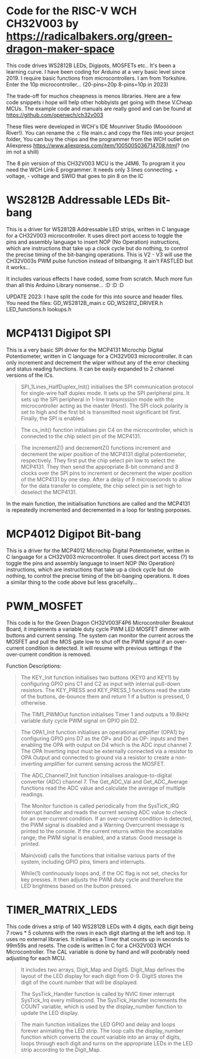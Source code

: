 # Code for the RISC-V WCH CH32V003 by https://radicalbakers.org/green-dragon-maker-space

This code drives WS2812B LEDs, Digipots, MOSFETs etc.. It's been a learning curve. I have been coding for Arduino at a very basic level since 2019. I require basic functions from microcontrollers. I am from Yorkshire. Enter the 10p microcontroller... (20-pins=20p 8-pins=10p in 2023)

The trade-off for muchos cheapness is menos libraries. Here are a few code snippets i hope will help other hobbyists get going with these V.Cheap MCUs.
The example code and manuals are really good and can be found at https://github.com/openwch/ch32v003

These files were developed in WCH's IDE Mounriver Studio (Mooóóoon River!). You can rename the .c file main.c and copy the files into your project folder, 
You can buy the chips and the programmer from the WCH outlet on Aliexpress https://www.aliexpress.com/item/1005005036714708.html? (no im not a shill)

The 8 pin version of this CH32V003 MCU is the J4M6. To program it you need the WCH Link-E programmer. It needs only 3 lines connecting. + voltage, - voltage and SWIO that goes to pin 8 on the IC

# WS2812B Addressable LEDs Bit-bang

This is a driver for WS2812B Addressable LED strips, written in C language for a CH32V003 microcontroller. It uses direct port access to toggle the pins and assembly language to insert NOP (No Operation) instructions, which are instructions that take up a clock cycle but do nothing, to control the precise timing of the bit-banging operations. This is V2 - V3 will use the CH32V003s PWM pulse function instead of bitbanging. It ain't FASTLED but it works...

It includes various effects I have coded, some from scratch. Much more fun than all this Arduino Library nonsense... :D :D :D

UPDATE 2023: I have split the code for this into source and header files. You need the files:
GD_WS2812B_main.c
GD_WS2812_DRIVER.h
LED_functions.h
lookups.h

# MCP4131 Digipot SPI

This is a very basic SPI driver for the MCP4131 Microchip Digital Potentiometer, written in C language for a CH32V003 microcontroller. It can only increment and decrement the wiper without any of the error checking and status reading functions. It can be easily expanded to 2 channel versions of the ICs.

>SPI_1Lines_HalfDuplex_Init() initialises the SPI communication protocol for single-wire half duplex mode. It sets up the SPI peripheral pins. It sets up the SPI peripheral in 1-line transmission mode with the microcontroller acting as the master (Host). The SPI clock polarity is set to high and the first bit is transmitted most significant bit first. Finally, the SPI is enabled.

>The cs_init() function initialises pin C4 on the microcontroller, which is connected to the chip select pin of the MCP4131.

>The incrementZ() and decrementZ() functions increment and decrement the wiper position of the MCP4131 digital potentiometer, respectively. They first put the chip select pin low to select the MCP4131. They then send the appropriate 8-bit command and 8 clocks over the SPI pins to increment or decrement the wiper position of the MCP4131 by one step. After a delay of 9 microseconds to allow for the data transfer to complete, the chip select pin is set high to deselect the MCP4131.

In the main function, the initialisation functions are called and the MCP4131 is repeatedly incremented and decremented in a loop for testing porpoises.

# MCP4012 Digipot Bit-bang

This is a driver for the MCP4012 Microchip Digital Potentiometer, written in C language for a CH32V003 microcontroller. It uses direct port access (?) to toggle the pins and assembly language to insert NOP (No Operation) instructions, which are instructions that take up a clock cycle but do nothing, to control the precise timing of the bit-banging operations. It does a similar thing to the code above but less gracefully...

# PWM_MOSFET

This code is for the Green Dragon CH32V003F4P6 Microcontroller Breakout Board, it implements a variable duty cycle PWM LED MOSFET dimmer with buttons and current sensing. The system can monitor the current across the MOSFET and pull the MOS gate low to shut off the PWM signal
if an over-current condition is detected. It will resume with previous settings if the over-current condition is removed.

Function Descriptions:

>The KEY_Init function initialises two buttons (KEY0 and KEY1) by configuring GPIO pins C1 and C2 as input with
internal pull-down resistors. The KEY_PRESS and KEY_PRESS_1 functions read the state of the buttons, de-bounce them
and return 1 if a button is pressed, 0 otherwise.

>The TIM1_PWMOut function initialises Timer 1 and outputs a 19.8kHz variable duty cycle PWM signal on GPIO pin D2.

>The OPA1_Init function initialises an operational amplifier (OPA1) by configuring GPIO pins D7 as the OP+ and
D0 as OP- inputs and then enabling the OPA with output on D4 which is the ADC input channel 7. The OPA Inverting input must be
externally connected via a resistor to OPA Output and connected to ground via a resistor to create a non-inverting amplifier
for current sensing across the MOSFET.

>The ADC_Channel7_Init function initialises analogue-to-digital converter (ADC) channel 7. The Get_ADC_Val and Get_ADC_Average
functions read the ADC value and calculate the average of multiple readings.

>The Monitor function is called periodically from the SysTicK_IRQ interrupt handler and reads the current sensing ADC value
to check for an over-current condition. If an over-current condition is detected, the PWM signal is disabled and a Warning Overcurrent
message is printed to the console. If the current returns within the acceptable range, the PWM signal is enabled, and a status: Good
message is printed.

>Main(void) calls the functions that initialise various parts of the system, including GPIO pins, timers and interrupts.

>While(1) continuously loops and, if the OC flag is not set, checks for key presses. It then adjusts the PWM duty cycle and therefore
the LED brightness based on the button pressed.

# TIMER_MATRIX_LEDS

This code drives a strip of 140 WS2812B LEDs with 4 digits, each digit being 7 rows * 5 columns with the rows in each digit starting at the left and top. It uses no external libraries. It initialises a Timer that counts up in seconds to 99m59s and resets. The code is written in C for a CH32V003 WCH Microcontroller. The CAL variable is done by hand and will poobrably need adjusting for each MCU.

>It includes two arrays, Digit_Map and DigitS. Digit_Map defines the layout of the LED display for each digit from 0-9. DigitS stores the digit of the count number that will be displayed.

>The SysTick_Handler function is called by NVIC timer interrupt SysTick_Irq every millisecond. The SysTick_Handler increments the COUNT variable, which is used by the display_number function to update the LED display.

>The main function initializes the LED GPIO and delay and loops forever animating the LED strip. The loop calls the display_number function which converts the count variable into an array of digits, loops through each digit and turns on the appropriate LEDs in the LED strip according to the Digit_Map.
